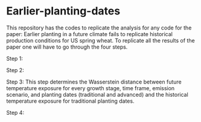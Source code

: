 # Earlier-planting-dates
This repository has the codes to replicate the analysis for any code for the paper: Earlier planting in a future climate fails to replicate historical production conditions for US spring wheat. To replicate all the results of the paper one will have to go through the four steps.

Step 1: 

Step 2:

Step 3: This step determines the Wasserstein distance between future temperature exposure for every growth stage, time frame, emission scenario, and planting dates (traditional and advanced) and the historical temperature exposure for traditional planting dates. 

Step 4:


